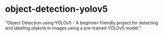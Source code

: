 # object-detection-yolov5
"Object Detection using YOLOv5 - A beginner-friendly project for detecting and labeling objects in images using a pre-trained YOLOv5 model."
